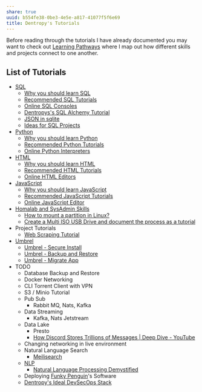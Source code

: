 ```yaml
---
share: true
uuid: b554fe38-0be3-4e5e-a817-41077f5f6e69
title: Dentropy's Tutorials
---
```

Before reading through the tutorials I have already documented you may want to check out [Learning Pathways](/10708552-def9-4391-9126-8a4f53cb5e00) where I map out how different skills and projects connect to one another.

## List of Tutorials

* [SQL](/9bf437f1-b997-4df7-9cb5-d1dcb65fb892)
	* [Why you should learn SQL](/undefined)
	* [Recommended SQL Tutorials](/undefined)
	* [Online SQL Consoles](/undefined)
	* [Dentropys's SQL Alchemy Tutorial](/34aa710f-0d0e-4098-88aa-e0b554a2298e)
	* [JSON in sqlite](/b1112011-a44d-4764-bff7-21b74dc2e57c)
	* [Ideas for SQL Projects](/undefined)
* [Python](/80428ac9-197a-4c70-9230-119cf9079782)
	* [Why you should learn Python](/undefined)
	* [Recommended Python Tutorials](/undefined)
	* [Online Python Interpreters](/undefined)
* [HTML](/272babbb-b019-4290-941a-01ae25d07fe1)
	* [Why you should learn HTML](/undefined)
	* [Recommended HTML Tutorials](/undefined)
	* [Online HTML Editors](/undefined)
* [JavaScript](/undefined)
	* [Why you should learn JavaScript](/undefined)
	* [Recommended JavaScript Tutorials](/undefined)
	* [Online JavaScript Editor](/undefined)
* [Homalab and SysAdmin Skills](/29d7fc31-bf16-4efb-90b2-58dae5c546e3)
	* [How to mount a partition in Linux?](/undefined)
	* [Create a Multi ISO USB Drive and document the process as a tutorial](/69a15b0e-608e-4f59-ba71-a4b159ca12a0)
* Project Tutorials
	* [Web Scraping Tutorial](/83ffe54f-3356-44ae-9d1a-878ef448fb57)
* [Umbrel](/60722662-eccc-443d-af35-af0ee02d1c9c)
	* [Umbrel - Secure Install](/c14c9c80-6039-4bf8-bb72-0afbaceb08ea)
	* [Umbrel - Backup and Restore](/92aa8e61-712a-414d-95c1-7b9ff98c2f98)
	* [Umbrel - Migrate App](/06913657-30a0-4e59-98b1-42371710dafb)
* TODO
	* Database Backup and Restore
	* Docker Networking
	* CLI Torrent Client with VPN
	* S3 / Minio Tutorial
	* Pub Sub
		* Rabbit MQ, Nats, Kafka
	* Data Streaming
		* Kafka, Nats Jetstream
	* Data Lake
		* Presto
		* [How Discord Stores Trillions of Messages | Deep Dive - YouTube](https://www.youtube.com/watch?v=xynXjChKkJc)
	* Changing networking in live environment
	* Natural Language Search
		* [Meilisearch](/91735b8b-9efc-4e78-97ab-254ee418a01e)
	* [NLP](/5cd22bfe-14f1-4724-9560-95a24b8cb849)
		* [Natural Language Processing Demystified](https://www.nlpdemystified.org/)
	* Deploying [Funky Penguin](/undefined)'s Software
	* [Dentropy's Ideal DevSecOps Stack](/406a13ea-5f64-440a-b454-6b43afe9e0d5)